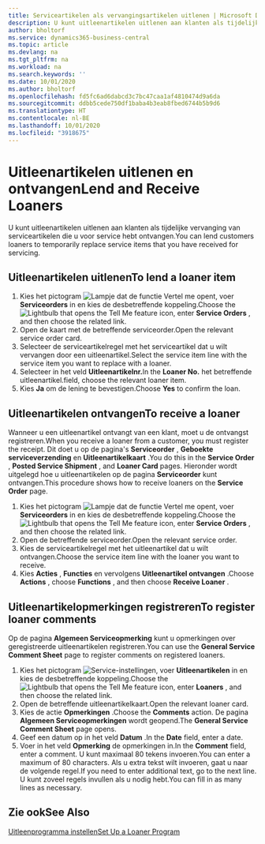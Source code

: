 ```yaml
---
title: Serviceartikelen als vervangingsartikelen uitlenen | Microsoft Docs
description: U kunt uitleenartikelen uitlenen aan klanten als tijdelijke vervanging van serviceartikelen die u voor service hebt ontvangen.
author: bholtorf
ms.service: dynamics365-business-central
ms.topic: article
ms.devlang: na
ms.tgt_pltfrm: na
ms.workload: na
ms.search.keywords: ''
ms.date: 10/01/2020
ms.author: bholtorf
ms.openlocfilehash: fd5fc6ad6dabcd3c7bc47caa1af4810474d9a6da
ms.sourcegitcommit: ddbb5cede750df1baba4b3eab8fbed6744b5b9d6
ms.translationtype: HT
ms.contentlocale: nl-BE
ms.lasthandoff: 10/01/2020
ms.locfileid: "3918675"
---
```

# <a name="lend-and-receive-loaners"></a><span data-ttu-id="6d87e-103">Uitleenartikelen uitlenen en ontvangen</span><span class="sxs-lookup"><span data-stu-id="6d87e-103">Lend and Receive Loaners</span></span>
<span data-ttu-id="6d87e-104">U kunt uitleenartikelen uitlenen aan klanten als tijdelijke vervanging van serviceartikelen die u voor service hebt ontvangen.</span><span class="sxs-lookup"><span data-stu-id="6d87e-104">You can lend customers loaners to temporarily replace service items that you have received for servicing.</span></span>  
  
## <a name="to-lend-a-loaner-item"></a><span data-ttu-id="6d87e-105">Uitleenartikelen uitlenen</span><span class="sxs-lookup"><span data-stu-id="6d87e-105">To lend a loaner item</span></span>    
1. <span data-ttu-id="6d87e-106">Kies het pictogram ![Lampje dat de functie Vertel me opent](media/ui-search/search_small.png "Vertel me wat u wilt doen"), voer **Serviceorders** in en kies de desbetreffende koppeling.</span><span class="sxs-lookup"><span data-stu-id="6d87e-106">Choose the ![Lightbulb that opens the Tell Me feature](media/ui-search/search_small.png "Tell me what you want to do") icon, enter **Service Orders** , and then choose the related link.</span></span>  
2. <span data-ttu-id="6d87e-107">Open de kaart met de betreffende serviceorder.</span><span class="sxs-lookup"><span data-stu-id="6d87e-107">Open the relevant service order card.</span></span>  
3. <span data-ttu-id="6d87e-108">Selecteer de serviceartikelregel met het serviceartikel dat u wilt vervangen door een uitleenartikel.</span><span class="sxs-lookup"><span data-stu-id="6d87e-108">Select the service item line with the service item you want to replace with a loaner.</span></span>  
4. <span data-ttu-id="6d87e-109">Selecteer in het veld **Uitleenartikelnr.**</span><span class="sxs-lookup"><span data-stu-id="6d87e-109">In the **Loaner No.**</span></span> <span data-ttu-id="6d87e-110">het betreffende uitleenartikel.</span><span class="sxs-lookup"><span data-stu-id="6d87e-110">field, choose the relevant loaner item.</span></span>  
5. <span data-ttu-id="6d87e-111">Kies **Ja** om de lening te bevestigen.</span><span class="sxs-lookup"><span data-stu-id="6d87e-111">Choose **Yes** to confirm the loan.</span></span>  

## <a name="to-receive-a-loaner"></a><span data-ttu-id="6d87e-112">Uitleenartikelen ontvangen</span><span class="sxs-lookup"><span data-stu-id="6d87e-112">To receive a loaner</span></span>  
<span data-ttu-id="6d87e-113">Wanneer u een uitleenartikel ontvangt van een klant, moet u de ontvangst registreren.</span><span class="sxs-lookup"><span data-stu-id="6d87e-113">When you receive a loaner from a customer, you must register the receipt.</span></span> <span data-ttu-id="6d87e-114">Dit doet u op de pagina's **Serviceorder** , **Geboekte serviceverzending** en **Uitleenartikelkaart** .</span><span class="sxs-lookup"><span data-stu-id="6d87e-114">You do this in the **Service Order** , **Posted Service Shipment** , and **Loaner Card** pages.</span></span> <span data-ttu-id="6d87e-115">Hieronder wordt uitgelegd hoe u uitleenartikelen op de pagina **Serviceorder** kunt ontvangen.</span><span class="sxs-lookup"><span data-stu-id="6d87e-115">This procedure shows how to receive loaners on the **Service Order** page.</span></span>  
  
1. <span data-ttu-id="6d87e-116">Kies het pictogram ![Lampje dat de functie Vertel me opent](media/ui-search/search_small.png "Vertel me wat u wilt doen"), voer **Serviceorders** in en kies de desbetreffende koppeling.</span><span class="sxs-lookup"><span data-stu-id="6d87e-116">Choose the ![Lightbulb that opens the Tell Me feature](media/ui-search/search_small.png "Tell me what you want to do") icon, enter **Service Orders** , and then choose the related link.</span></span>  
2. <span data-ttu-id="6d87e-117">Open de betreffende serviceorder.</span><span class="sxs-lookup"><span data-stu-id="6d87e-117">Open the relevant service order.</span></span>  
3. <span data-ttu-id="6d87e-118">Kies de serviceartikelregel met het uitleenartikel dat u wilt ontvangen.</span><span class="sxs-lookup"><span data-stu-id="6d87e-118">Choose the service item line with the loaner you want to receive.</span></span>  
4. <span data-ttu-id="6d87e-119">Kies **Acties** , **Functies** en vervolgens **Uitleenartikel ontvangen** .</span><span class="sxs-lookup"><span data-stu-id="6d87e-119">Choose **Actions** , choose **Functions** , and then choose **Receive Loaner** .</span></span>  

## <a name="to-register-loaner-comments"></a><span data-ttu-id="6d87e-120">Uitleenartikelopmerkingen registreren</span><span class="sxs-lookup"><span data-stu-id="6d87e-120">To register loaner comments</span></span>  
<span data-ttu-id="6d87e-121">Op de pagina **Algemeen Serviceopmerking** kunt u opmerkingen over geregistreerde uitleenartikelen registreren.</span><span class="sxs-lookup"><span data-stu-id="6d87e-121">You can use the **General Service Comment Sheet** page to register comments on registered loaners.</span></span>  
  
1. <span data-ttu-id="6d87e-122">Kies het pictogram ![Service-instellingen](media/ui-search/search_small.png "Vertel me wat u wilt doen"), voer **Uitleenartikelen** in en kies de desbetreffende koppeling.</span><span class="sxs-lookup"><span data-stu-id="6d87e-122">Choose the ![Lightbulb that opens the Tell Me feature](media/ui-search/search_small.png "Tell me what you want to do") icon, enter **Loaners** , and then choose the related link.</span></span>  
2. <span data-ttu-id="6d87e-123">Open de betreffende uitleenartikelkaart.</span><span class="sxs-lookup"><span data-stu-id="6d87e-123">Open the relevant loaner card.</span></span>  
3. <span data-ttu-id="6d87e-124">Kies de actie **Opmerkingen** .</span><span class="sxs-lookup"><span data-stu-id="6d87e-124">Choose the **Comments** action.</span></span> <span data-ttu-id="6d87e-125">De pagina **Algemeen Serviceopmerkingen** wordt geopend.</span><span class="sxs-lookup"><span data-stu-id="6d87e-125">The **General Service Comment Sheet** page opens.</span></span>  
4. <span data-ttu-id="6d87e-126">Geef een datum op in het veld **Datum** .</span><span class="sxs-lookup"><span data-stu-id="6d87e-126">In the **Date** field, enter a date.</span></span>  
5. <span data-ttu-id="6d87e-127">Voer in het veld **Opmerking** de opmerkingen in.</span><span class="sxs-lookup"><span data-stu-id="6d87e-127">In the **Comment** field, enter a comment.</span></span> <span data-ttu-id="6d87e-128">U kunt maximaal 80 tekens invoeren.</span><span class="sxs-lookup"><span data-stu-id="6d87e-128">You can enter a maximum of 80 characters.</span></span> <span data-ttu-id="6d87e-129">Als u extra tekst wilt invoeren, gaat u naar de volgende regel.</span><span class="sxs-lookup"><span data-stu-id="6d87e-129">If you need to enter additional text, go to the next line.</span></span> <span data-ttu-id="6d87e-130">U kunt zoveel regels invullen als u nodig hebt.</span><span class="sxs-lookup"><span data-stu-id="6d87e-130">You can fill in as many lines as necessary.</span></span>  
  
## <a name="see-also"></a><span data-ttu-id="6d87e-131">Zie ook</span><span class="sxs-lookup"><span data-stu-id="6d87e-131">See Also</span></span>  
[<span data-ttu-id="6d87e-132">Uitleenprogramma instellen</span><span class="sxs-lookup"><span data-stu-id="6d87e-132">Set Up a Loaner Program</span></span>](service-how-setup-loaner-program.md)   
